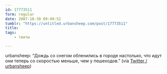 ```yaml
---
id: 17773511
form: regular
date: 2007-10-30 09:49:52
tumblr: "https://untitled.urbansheep.com/post/17773511"
title:
tags:
    - твиты

---
```


<p>urbansheep: &ldquo;Дождь со снегом обленились в городе настолько, что идут они теперь со скоростью меньше, чем у пешеходов.&rdquo; (via <a href="http://twitter.com/urbansheep/statuses/374532802">Twitter / urbansheep</a>)</p>

